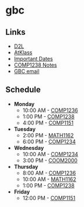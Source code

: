 # gbc
## Links
- [D2L](https://learn.georgebrown.ca)
- [AtKlass](https://app.atklass.com)
- [Important Dates](https://www.georgebrown.ca/current-students/important-dates?term=27246&category=131)
- [COMP1238 Notes](comp1238.md)
- [GBC email](https://outlook.office365.com/mail/)


## Schedule
- **Monday**
  - 10:00 AM - [COMP1236](https://learn.georgebrown.ca/d2l/home/337951)
  - 1:00 PM - [COMP1238](https://learn.georgebrown.ca/d2l/home/334969)
  - 4:00 PM - [COMP1151](https://learn.georgebrown.ca/d2l/home/335096)
- **Tuesday**
  - 2:00 PM - [MATH1162](https://learn.georgebrown.ca/d2l/home/319780)
  - 6:00 PM - [COMP1234](https://learn.georgebrown.ca/d2l/home/342908)
- **Wednesday**
  - 10:00 AM - [COMP1234](https://learn.georgebrown.ca/d2l/home/342908)
  - 3:00 PM - [COOM2000](https://learn.georgebrown.ca/d2l/home/325217)
 - **Thursday**
   - 8:00 AM - [COMP1236](https://learn.georgebrown.ca/d2l/home/337951)
   - 10:00 AM - [MATH1162](https://learn.georgebrown.ca/d2l/home/319780)
   - 1:00 PM - [COMP1238](https://learn.georgebrown.ca/d2l/home/334969)
- **Friday**
  - 12:00 PM - [COMP1151](https://learn.georgebrown.ca/d2l/home/335096)
 
